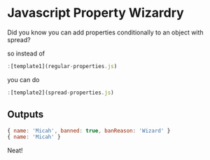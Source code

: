 # Javascript Property Wizardry
Did you know you can add properties conditionally to an object with spread?

so instead of 

```javascript
:[template1](regular-properties.js)
```

you can do

```javascript
:[template2](spread-properties.js)
```


## Outputs
```javascript
{ name: 'Micah', banned: true, banReason: 'Wizard' }
{ name: 'Micah' }
```

Neat!
